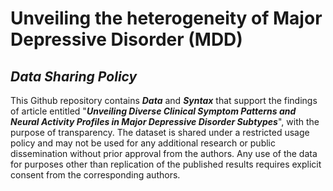 # Unveiling the heterogeneity of Major Depressive Disorder (MDD)

## *Data Sharing Policy*
This Github repository contains ***Data*** and ***Syntax*** that support the findings of article entitled "***Unveiling Diverse Clinical Symptom Patterns and Neural Activity Profiles in Major Depressive Disorder Subtypes***", with the purpose of transparency. The dataset is shared under a restricted usage policy and may not be used for any additional research or public dissemination without prior approval from the authors. Any use of the data for purposes other than replication of the published results requires explicit consent from the corresponding authors.
